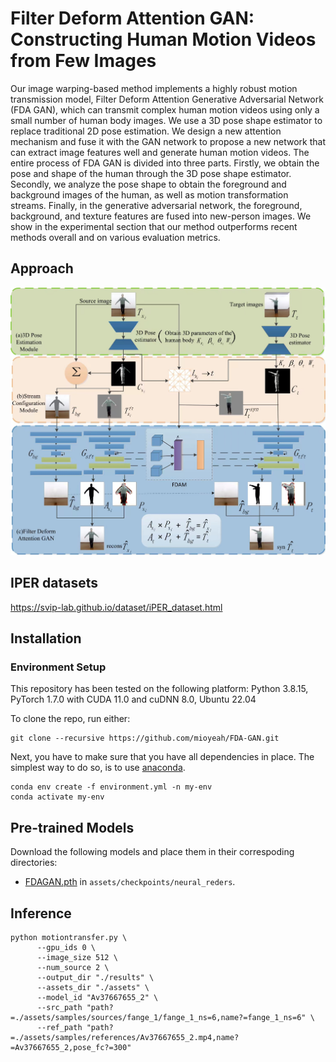 # Filter Deform Attention GAN: Constructing Human Motion Videos from Few Images

Our image warping-based method implements a highly robust motion transmission model, Filter Deform Attention Generative Adversarial Network (FDA GAN), which can transmit complex human motion videos using only a small number of human body images. We use a 3D pose shape estimator to replace traditional 2D pose estimation. We design a new attention mechanism and fuse it with the GAN network to propose a new network that can extract image features well and generate human motion videos. The entire process of FDA GAN is divided into three parts. Firstly, we obtain the pose and shape of the human through the 3D pose shape estimator. Secondly, we analyze the pose shape to obtain the foreground and background images of the human, as well as motion transformation streams. Finally, in the generative adversarial network, the foreground, background, and texture features are fused into new-person images. We show in the experimental section that our method outperforms recent methods overall and on various evaluation metrics.

## Approach

![FDA-GAN](https://github.com/mioyeah/FDA-GAN/blob/main/model/FDA-GAN.jpg)

## IPER datasets
https://svip-lab.github.io/dataset/iPER_dataset.html

## Installation
### Environment Setup
This repository has been tested on the following platform:
Python 3.8.15, PyTorch 1.7.0 with CUDA 11.0 and cuDNN 8.0, Ubuntu 22.04

To clone the repo, run either:
```
git clone --recursive https://github.com/mioyeah/FDA-GAN.git
```
Next, you have to make sure that you have all dependencies in place.
The simplest way to do so, is to use [anaconda](https://www.anaconda.com/). 
```
conda env create -f environment.yml -n my-env
conda activate my-env
```

## Pre-trained Models
Download the following models and place them in their correspoding directories:
- [FDAGAN.pth]((https://drive.google.com/file/d/19_rbhSSDknZO4DnBU018uaW9QratNxbk/view?usp=drive_link)) in
`assets/checkpoints/neural_reders`.

## Inference
```
python motiontransfer.py \
      --gpu_ids 0 \
      --image_size 512 \
      --num_source 2 \
      --output_dir "./results" \
      --assets_dir "./assets" \
      --model_id "Av37667655_2" \
      --src_path "path?=./assets/samples/sources/fange_1/fange_1_ns=6,name?=fange_1_ns=6" \
      --ref_path "path?=./assets/samples/references/Av37667655_2.mp4,name?=Av37667655_2,pose_fc?=300" 
```
